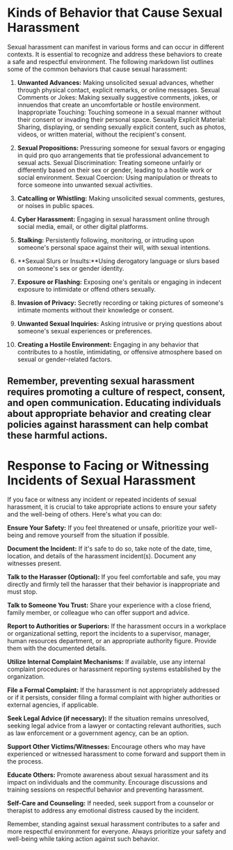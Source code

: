 # Kinds of Behavior that Cause Sexual Harassment

Sexual harassment can manifest in various forms and can occur in different contexts. It is essential to recognize and address these behaviors to create a safe and respectful environment. The following markdown list outlines some of the common behaviors that cause sexual harassment:

1. **Unwanted Advances:** Making unsolicited sexual advances, whether through physical contact, explicit remarks, or online messages.
Sexual Comments or Jokes: Making sexually suggestive comments, jokes, or innuendos that create an uncomfortable or hostile environment.
Inappropriate Touching: Touching someone in a sexual manner without their consent or invading their personal space.
Sexually Explicit Material: Sharing, displaying, or sending sexually explicit content, such as photos, videos, or written material, without the recipient's consent.

2. **Sexual Propositions:** Pressuring someone for sexual favors or engaging in quid pro quo arrangements that tie professional advancement to sexual acts.
Sexual Discrimination: Treating someone unfairly or differently based on their sex or gender, leading to a hostile work or social environment.
Sexual Coercion: Using manipulation or threats to force someone into unwanted sexual activities.

3. **Catcalling or Whistling:** Making unsolicited sexual comments, gestures, or noises in public spaces.

4. **Cyber Harassment:** Engaging in sexual harassment online through social media, email, or other digital platforms.

5. **Stalking:** Persistently following, monitoring, or intruding upon someone's personal space against their will, with sexual intentions.

6. **Sexual Slurs or Insults:**Using derogatory language or slurs based on someone's sex or gender identity.

7. **Exposure or Flashing:** Exposing one's genitals or engaging in indecent exposure to intimidate or offend others sexually.

8. **Invasion of Privacy:** Secretly recording or taking pictures of someone's intimate moments without their knowledge or consent.

9. **Unwanted Sexual Inquiries:** Asking intrusive or prying questions about someone's sexual experiences or preferences.

10. **Creating a Hostile Environment:** Engaging in any behavior that contributes to a hostile, intimidating, or offensive atmosphere based on sexual or gender-related factors.

Remember, preventing sexual harassment requires promoting a culture of respect, consent, and open communication. Educating individuals about appropriate behavior and creating clear policies against harassment can help combat these harmful actions.
 ------------------------------------------------------

 # Response to Facing or Witnessing Incidents of Sexual Harassment

If you face or witness any incident or repeated incidents of sexual harassment, it is crucial to take appropriate actions to ensure your safety and the well-being of others. Here's what you can do:

**Ensure Your Safety:** If you feel threatened or unsafe, prioritize your well-being and remove yourself from the situation if possible.

**Document the Incident:** If it's safe to do so, take note of the date, time, location, and details of the harassment incident(s). Document any witnesses present.

**Talk to the Harasser (Optional):** If you feel comfortable and safe, you may directly and firmly tell the harasser that their behavior is inappropriate and must stop.

**Talk to Someone You Trust:** Share your experience with a close friend, family member, or colleague who can offer support and advice.

**Report to Authorities or Superiors:** If the harassment occurs in a workplace or organizational setting, report the incidents to a supervisor, manager, human resources department, or an appropriate authority figure. Provide them with the documented details.

**Utilize Internal Complaint Mechanisms:** If available, use any internal complaint procedures or harassment reporting systems established by the organization.

**File a Formal Complaint:** If the harassment is not appropriately addressed or if it persists, consider filing a formal complaint with higher authorities or external agencies, if applicable.

**Seek Legal Advice (if necessary):** If the situation remains unresolved, seeking legal advice from a lawyer or contacting relevant authorities, such as law enforcement or a 	government agency, can be an option.

**Support Other Victims/Witnesses:** Encourage others who may have experienced or witnessed harassment to come forward and support them in the process.

**Educate Others:** Promote awareness about sexual harassment and its impact on individuals and the community. Encourage discussions and training sessions on respectful behavior and preventing harassment.

**Self-Care and Counseling:** If needed, seek support from a counselor or therapist to address any emotional distress caused by the incident.

Remember, standing against sexual harassment contributes to a safer and more respectful environment for everyone. Always prioritize your safety and well-being while taking action against such behavior.